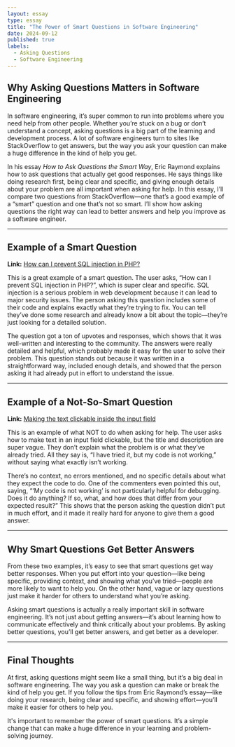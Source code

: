 ```yaml
---
layout: essay
type: essay
title: "The Power of Smart Questions in Software Engineering"
date: 2024-09-12
published: true
labels:
  - Asking Questions
  - Software Engineering
---
```


## Why Asking Questions Matters in Software Engineering  

In software engineering, it’s super common to run into problems where you need help from other people. Whether you’re stuck on a bug or don’t understand a concept, asking questions is a big part of the learning and development process. A lot of software engineers turn to sites like StackOverflow to get answers, but the way you ask your question can make a huge difference in the kind of help you get.  

In his essay *How to Ask Questions the Smart Way*, Eric Raymond explains how to ask questions that actually get good responses. He says things like doing research first, being clear and specific, and giving enough details about your problem are all important when asking for help. In this essay, I’ll compare two questions from StackOverflow—one that’s a good example of a “smart” question and one that’s not so smart. I’ll show how asking questions the right way can lead to better answers and help you improve as a software engineer.  

---

## Example of a Smart Question  

**Link:** [How can I prevent SQL injection in PHP?](https://stackoverflow.com/questions/60174/how-can-i-prevent-sql-injection-in-php)  

This is a great example of a smart question. The user asks, “How can I prevent SQL injection in PHP?”, which is super clear and specific. SQL injection is a serious problem in web development because it can lead to major security issues. The person asking this question includes some of their code and explains exactly what they’re trying to fix. You can tell they’ve done some research and already know a bit about the topic—they’re just looking for a detailed solution.  

The question got a ton of upvotes and responses, which shows that it was well-written and interesting to the community. The answers were really detailed and helpful, which probably made it easy for the user to solve their problem. This question stands out because it was written in a straightforward way, included enough details, and showed that the person asking it had already put in effort to understand the issue.  

---

## Example of a Not-So-Smart Question  

**Link:** [Making the text clickable inside the input field](https://stackoverflow.com/questions/78979561/making-the-text-clickable-inside-the-input-field)  

This is an example of what NOT to do when asking for help. The user asks how to make text in an input field clickable, but the title and description are super vague. They don’t explain what the problem is or what they’ve already tried. All they say is, “I have tried it, but my code is not working,” without saying what exactly isn’t working.  

There’s no context, no errors mentioned, and no specific details about what they expect the code to do. One of the commenters even pointed this out, saying, “‘My code is not working’ is not particularly helpful for debugging. Does it do anything? If so, what, and how does that differ from your expected result?” This shows that the person asking the question didn’t put in much effort, and it made it really hard for anyone to give them a good answer.  

---

## Why Smart Questions Get Better Answers  

From these two examples, it’s easy to see that smart questions get way better responses. When you put effort into your question—like being specific, providing context, and showing what you’ve tried—people are more likely to want to help you. On the other hand, vague or lazy questions just make it harder for others to understand what you’re asking.  

Asking smart questions is actually a really important skill in software engineering. It’s not just about getting answers—it’s about learning how to communicate effectively and think critically about your problems. By asking better questions, you’ll get better answers, and get better as a developer.  

---

## Final Thoughts  

At first, asking questions might seem like a small thing, but it’s a big deal in software engineering. The way you ask a question can make or break the kind of help you get. If you follow the tips from Eric Raymond’s essay—like doing your research, being clear and specific, and showing effort—you’ll make it easier for others to help you.  

It's important to remember the power of smart questions. It’s a simple change that can make a huge difference in your learning and problem-solving journey.
